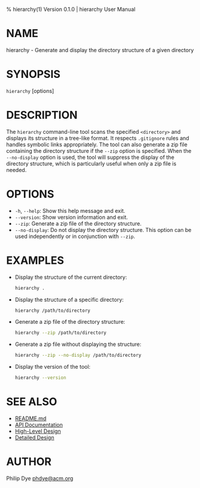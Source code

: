 
% hierarchy(1) Version 0.1.0 | hierarchy User Manual

# NAME
hierarchy - Generate and display the directory structure of a given directory

# SYNOPSIS
`hierarchy` [options] <directory>

# DESCRIPTION
The `hierarchy` command-line tool scans the specified `<directory>` and displays its structure in a tree-like format. It respects `.gitignore` rules and handles symbolic links appropriately. The tool can also generate a zip file containing the directory structure if the `--zip` option is specified. When the `--no-display` option is used, the tool will suppress the display of the directory structure, which is particularly useful when only a zip file is needed.

# OPTIONS
- `-h`, `--help`:
  Show this help message and exit.
- `--version`:
  Show version information and exit.
- `--zip`:
  Generate a zip file of the directory structure.
- `--no-display`:
  Do not display the directory structure. This option can be used independently or in conjunction with `--zip`.

# EXAMPLES
- Display the structure of the current directory:
  ```bash
  hierarchy .
  ```

- Display the structure of a specific directory:
  ```bash
  hierarchy /path/to/directory
  ```

- Generate a zip file of the directory structure:
  ```bash
  hierarchy --zip /path/to/directory
  ```

- Generate a zip file without displaying the structure:
  ```bash
  hierarchy --zip --no-display /path/to/directory
  ```

- Display the version of the tool:
  ```bash
  hierarchy --version
  ```

# SEE ALSO
- [README.md](../README.md)
- [API Documentation](api.md)
- [High-Level Design](High-Level-Design.md)
- [Detailed Design](Detailed-Design.md)

# AUTHOR
Philip Dye <phdye@acm.org>
